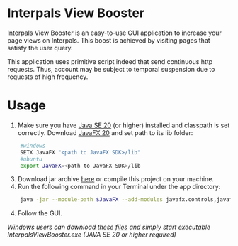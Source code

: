# Interpals View Booster

Interpals View Booster is an easy-to-use GUI application to increase your page views on Interpals. 
This boost is achieved by visiting pages that satisfy the user query. 

This application uses primitive script indeed that send continuous http requests. Thus, account may be subject to temporal suspension due to requests of high frequency.

# Usage

1. Make sure you have [Java SE 20](https://www.oracle.com/java/technologies/downloads/) (or higher) installed and classpath is set correctly. Download [JavaFX 20](https://jdk.java.net/javafx20/) and set path to its lib folder: 
```bash
    #windows
    SETX JavaFX "<path to JavaFX SDK>/lib"
    #ubuntu
    export JavaFX=<path to JavaFX SDK>/lib
```
3. Download jar archive [here](https://disk.yandex.ru/d/fiecQFyI7yB16w) or compile this project on your machine. 
4. Run the following command in your Terminal under the app directory:
```bash
    java -jar --module-path $JavaFX --add-modules javafx.controls,javafx.fxml interpalsviewbooster.jar
```
4. Follow the GUI.

*Windows users can download these [files](https://disk.yandex.ru/d/DFQmIA8FIBCREQ) and simply start executable InterpalsViewBooster.exe (JAVA SE 20 or higher required)*





